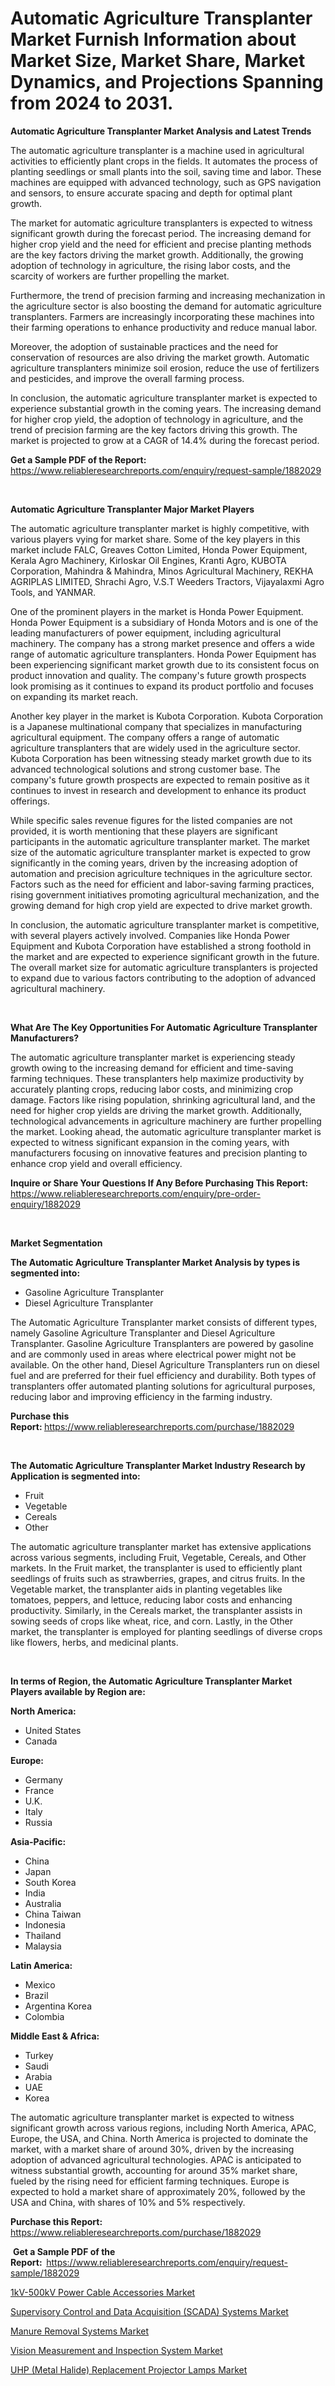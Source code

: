 <p><h1>Automatic Agriculture Transplanter Market Furnish Information about Market Size, Market Share, Market Dynamics, and Projections Spanning from 2024 to 2031.</h1></p><p><strong>Automatic Agriculture Transplanter Market Analysis and Latest Trends</strong></p>
<p><p>The automatic agriculture transplanter is a machine used in agricultural activities to efficiently plant crops in the fields. It automates the process of planting seedlings or small plants into the soil, saving time and labor. These machines are equipped with advanced technology, such as GPS navigation and sensors, to ensure accurate spacing and depth for optimal plant growth.</p><p>The market for automatic agriculture transplanters is expected to witness significant growth during the forecast period. The increasing demand for higher crop yield and the need for efficient and precise planting methods are the key factors driving the market growth. Additionally, the growing adoption of technology in agriculture, the rising labor costs, and the scarcity of workers are further propelling the market.</p><p>Furthermore, the trend of precision farming and increasing mechanization in the agriculture sector is also boosting the demand for automatic agriculture transplanters. Farmers are increasingly incorporating these machines into their farming operations to enhance productivity and reduce manual labor.</p><p>Moreover, the adoption of sustainable practices and the need for conservation of resources are also driving the market growth. Automatic agriculture transplanters minimize soil erosion, reduce the use of fertilizers and pesticides, and improve the overall farming process.</p><p>In conclusion, the automatic agriculture transplanter market is expected to experience substantial growth in the coming years. The increasing demand for higher crop yield, the adoption of technology in agriculture, and the trend of precision farming are the key factors driving this growth. The market is projected to grow at a CAGR of 14.4% during the forecast period.</p></p>
<p><strong>Get a Sample PDF of the Report:&nbsp;</strong> <a href="https://www.reliableresearchreports.com/enquiry/request-sample/1882029">https://www.reliableresearchreports.com/enquiry/request-sample/1882029</a></p>
<p>&nbsp;</p>
<p><strong>Automatic Agriculture Transplanter Major Market Players</strong></p>
<p><p>The automatic agriculture transplanter market is highly competitive, with various players vying for market share. Some of the key players in this market include FALC, Greaves Cotton Limited, Honda Power Equipment, Kerala Agro Machinery, Kirloskar Oil Engines, Kranti Agro, KUBOTA Corporation, Mahindra & Mahindra, Minos Agricultural Machinery, REKHA AGRIPLAS LIMITED, Shrachi Agro, V.S.T Weeders Tractors, Vijayalaxmi Agro Tools, and YANMAR.</p><p>One of the prominent players in the market is Honda Power Equipment. Honda Power Equipment is a subsidiary of Honda Motors and is one of the leading manufacturers of power equipment, including agricultural machinery. The company has a strong market presence and offers a wide range of automatic agriculture transplanters. Honda Power Equipment has been experiencing significant market growth due to its consistent focus on product innovation and quality. The company's future growth prospects look promising as it continues to expand its product portfolio and focuses on expanding its market reach.</p><p>Another key player in the market is Kubota Corporation. Kubota Corporation is a Japanese multinational company that specializes in manufacturing agricultural equipment. The company offers a range of automatic agriculture transplanters that are widely used in the agriculture sector. Kubota Corporation has been witnessing steady market growth due to its advanced technological solutions and strong customer base. The company's future growth prospects are expected to remain positive as it continues to invest in research and development to enhance its product offerings.</p><p>While specific sales revenue figures for the listed companies are not provided, it is worth mentioning that these players are significant participants in the automatic agriculture transplanter market. The market size of the automatic agriculture transplanter market is expected to grow significantly in the coming years, driven by the increasing adoption of automation and precision agriculture techniques in the agriculture sector. Factors such as the need for efficient and labor-saving farming practices, rising government initiatives promoting agricultural mechanization, and the growing demand for high crop yield are expected to drive market growth.</p><p>In conclusion, the automatic agriculture transplanter market is competitive, with several players actively involved. Companies like Honda Power Equipment and Kubota Corporation have established a strong foothold in the market and are expected to experience significant growth in the future. The overall market size for automatic agriculture transplanters is projected to expand due to various factors contributing to the adoption of advanced agricultural machinery.</p></p>
<p>&nbsp;</p>
<p><strong>What Are The Key Opportunities For Automatic Agriculture Transplanter Manufacturers?</strong></p>
<p><p>The automatic agriculture transplanter market is experiencing steady growth owing to the increasing demand for efficient and time-saving farming techniques. These transplanters help maximize productivity by accurately planting crops, reducing labor costs, and minimizing crop damage. Factors like rising population, shrinking agricultural land, and the need for higher crop yields are driving the market growth. Additionally, technological advancements in agriculture machinery are further propelling the market. Looking ahead, the automatic agriculture transplanter market is expected to witness significant expansion in the coming years, with manufacturers focusing on innovative features and precision planting to enhance crop yield and overall efficiency.</p></p>
<p><strong>Inquire or Share Your Questions If Any Before Purchasing This Report:</strong> <a href="https://www.reliableresearchreports.com/enquiry/pre-order-enquiry/1882029">https://www.reliableresearchreports.com/enquiry/pre-order-enquiry/1882029</a></p>
<p>&nbsp;</p>
<p><strong>Market Segmentation</strong></p>
<p><strong>The Automatic Agriculture Transplanter Market Analysis by types is segmented into:</strong></p>
<p><ul><li>Gasoline Agriculture Transplanter</li><li>Diesel Agriculture Transplanter</li></ul></p>
<p><p>The Automatic Agriculture Transplanter market consists of different types, namely Gasoline Agriculture Transplanter and Diesel Agriculture Transplanter. Gasoline Agriculture Transplanters are powered by gasoline and are commonly used in areas where electrical power might not be available. On the other hand, Diesel Agriculture Transplanters run on diesel fuel and are preferred for their fuel efficiency and durability. Both types of transplanters offer automated planting solutions for agricultural purposes, reducing labor and improving efficiency in the farming industry.</p></p>
<p><strong>Purchase this Report:&nbsp;</strong><a href="https://www.reliableresearchreports.com/purchase/1882029">https://www.reliableresearchreports.com/purchase/1882029</a></p>
<p>&nbsp;</p>
<p><strong>The Automatic Agriculture Transplanter Market Industry Research by Application is segmented into:</strong></p>
<p><ul><li>Fruit</li><li>Vegetable</li><li>Cereals</li><li>Other</li></ul></p>
<p><p>The automatic agriculture transplanter market has extensive applications across various segments, including Fruit, Vegetable, Cereals, and Other markets. In the Fruit market, the transplanter is used to efficiently plant seedlings of fruits such as strawberries, grapes, and citrus fruits. In the Vegetable market, the transplanter aids in planting vegetables like tomatoes, peppers, and lettuce, reducing labor costs and enhancing productivity. Similarly, in the Cereals market, the transplanter assists in sowing seeds of crops like wheat, rice, and corn. Lastly, in the Other market, the transplanter is employed for planting seedlings of diverse crops like flowers, herbs, and medicinal plants.</p></p>
<p>&nbsp;</p>
<p><strong>In terms of Region, the Automatic Agriculture Transplanter Market Players available by Region are:</strong></p>
<p>
    <p> <strong> North America: </strong>
        <ul>
            <li>United States</li>
            <li>Canada</li>
        </ul>
        </p> 
    <p> <strong> Europe: </strong>
        <ul>
            <li>Germany</li>
            <li>France</li>
            <li>U.K.</li>
            <li>Italy</li>
            <li>Russia</li>
        </ul>
        </p> 
    <p> <strong> Asia-Pacific: </strong>
        <ul>
            <li>China</li>
            <li>Japan</li>
            <li>South Korea</li>
            <li>India</li>
            <li>Australia</li>
            <li>China Taiwan</li>
            <li>Indonesia</li>
            <li>Thailand</li>
            <li>Malaysia</li>
        </ul>
        </p> 
    <p> <strong> Latin America: </strong>
        <ul>
            <li>Mexico</li>
            <li>Brazil</li>
            <li>Argentina Korea</li>
            <li>Colombia</li>
        </ul>
        </p> 
    <p> <strong> Middle East & Africa: </strong>
        <ul>
            <li>Turkey</li>
            <li>Saudi</li>
            <li>Arabia</li>
            <li>UAE</li>
            <li>Korea</li>
        </ul>
    </p>
    </p>
<p><p>The automatic agriculture transplanter market is expected to witness significant growth across various regions, including North America, APAC, Europe, the USA, and China. North America is projected to dominate the market, with a market share of around 30%, driven by the increasing adoption of advanced agricultural technologies. APAC is anticipated to witness substantial growth, accounting for around 35% market share, fueled by the rising need for efficient farming techniques. Europe is expected to hold a market share of approximately 20%, followed by the USA and China, with shares of 10% and 5% respectively.</p></p>
<p><strong>Purchase this Report: </strong><a href="https://www.reliableresearchreports.com/purchase/1882029">https://www.reliableresearchreports.com/purchase/1882029</a></p>
<p>&nbsp;<strong>Get a Sample PDF of the Report:&nbsp;&nbsp;</strong><a href="https://www.reliableresearchreports.com/enquiry/request-sample/1882029">https://www.reliableresearchreports.com/enquiry/request-sample/1882029</a></p>
<p><strong></strong></p>
<p><p><a href="https://medium.com/@anndavis1924/1kv-500kv-power-cable-accessories-market-furnishes-information-on-market-share-market-trends-and-7b4e11139632">1kV-500kV Power Cable Accessories Market</a></p><p><a href="https://medium.com/p/055c5fe20433/edit">Supervisory Control and Data Acquisition (SCADA) Systems Market</a></p><p><a href="https://github.com/luckyshygirl/Market-Research-Report-List-2/blob/main/manure-removal-systems-market.md">Manure Removal Systems Market</a></p><p><a href="https://medium.com/@anndavis1924/vision-measurement-and-inspection-system-market-insight-market-trends-growth-forecasted-from-dda3a552d7ff">Vision Measurement and Inspection System Market</a></p><p><a href="https://github.com/gdfhhhj/Market-Research-Report-List-2/blob/main/uhp-metal-halide-replacement-projector-lamps-market.md">UHP (Metal Halide) Replacement Projector Lamps Market</a></p></p>